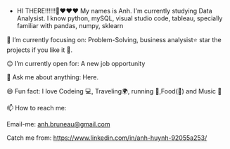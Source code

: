 - HI THERE!!!!!!👋❤️❤️❤️
My names is Anh. I'm currently studying Data Analysist. I know python, mySQL, visual studio code, tableau, specially familiar with pandas, numpy, sklearn

🎯 I’m currently focusing on: Problem-Solving, business analysist⭐️ star the projects if you like it 🤩.

😌 I’m currently open for: A new job opportunity

💬 Ask me about anything: Here.

😄 Fun fact: I love Codeing 💻, Traveling🌍, running 🏃,Food(🍲) and Music 🎵

📫 How to reach me:

Email-me: anh.bruneau@gmail.com

Catch me from: https://www.linkedin.com/in/anh-huynh-92055a253/
